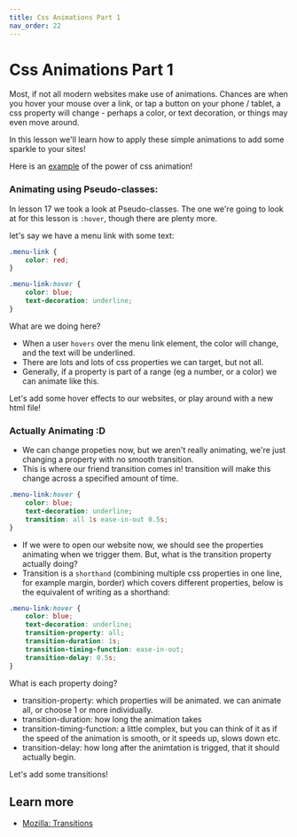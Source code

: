 ```yaml
---
title: Css Animations Part 1
nav_order: 22
---
```


# Css Animations Part 1

Most, if not all modern websites make use of animations. Chances are when you hover your mouse over a link, or tap a button on your
phone / tablet, a css property will change - perhaps a color, or text decoration, or things may even move around.

In this lesson we'll learn how to apply these simple animations to add some sparkle to your sites!

Here is an [example](./sunset.html) of the power of css animation!

### Animating using Pseudo-classes:

In lesson 17 we took a look at Pseudo-classes. The one we're going to look at for this lesson is `:hover`, though there are plenty more.

let's say we have a menu link with some text:

```css
.menu-link {
    color: red;
}
```

```css
.menu-link:hover {
    color: blue;
    text-decoration: underline;
}
```

What are we doing here?

-   When a user `hovers` over the menu link element, the color will change, and the text will be underlined.
-   There are lots and lots of css properties we can target, but not all.
-   Generally, if a property is part of a range (eg a number, or a color) we can animate like this.

Let's add some hover effects to our websites, or play around with a new html file!

### Actually Animating :D

-   We can change propeties now, but we aren't really animating, we're just changing a property with no smooth transition.
-   This is where our friend transition comes in! transition will make this change across a specified amount of time.

```css
.menu-link:hover {
    color: blue;
    text-decoration: underline;
    transition: all 1s ease-in-out 0.5s;
}
```

-   If we were to open our website now, we should see the properties animating when we trigger them. But, what is the transition property actually doing?
-   Transition is a `shorthand` (combining multiple css properties in one line, for example margin, border) which covers different properties, below
    is the equivalent of writing as a shorthand:

```css
.menu-link:hover {
    color: blue;
    text-decoration: underline;
    transition-property: all;
    transition-duration: 1s;
    transition-timing-function: ease-in-out;
    transition-delay: 0.5s;
}
```

What is each property doing?

-   transition-property: which properties will be animated. we can animate all, or choose 1 or more individually.
-   transition-duration: how long the animation takes
-   transition-timing-function: a little complex, but you can think of it as if the speed of the animation is smooth, or it speeds up, slows down etc.
-   transition-delay: how long after the animtation is trigged, that it should actually begin.

Let's add some transitions!

## Learn more

-   [Mozilla: Transitions](https://developer.mozilla.org/en-US/docs/Web/CSS/transition)
